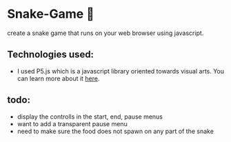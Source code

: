 # Snake-Game :snake:
create a snake game that runs on your web browser using javascript.

## Technologies used:
- I used P5.js which is a javascript library oriented towards visual arts. You can learn more about it [here](https://p5js.org/).

## todo:
- display the controlls in the start, end, pause menus
- want to add a transparent pause menu
- need to make sure the food does not spawn on any part of the snake
